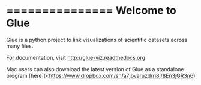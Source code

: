 ===============
Welcome to Glue
===============

Glue is a python project to link visualizations of scientific datasets
across many files.

For documentation, visit http://glue-viz.readthedocs.org

Mac users can also download the latest version of Glue as a standalone
program [here](<https://www.dropbox.com/sh/a7jbvaruzdrri8j/8En3jGR3n6)
